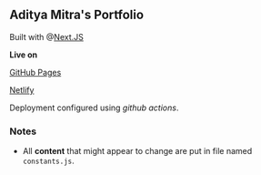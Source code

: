 ## Aditya Mitra's Portfolio

Built with @[Next.JS](https://nextjs.org/)

**Live on**

[GitHub Pages](https://aditya-mitra.github.io/)

[Netlify](https://aditya-mitra.netlify.app/)

Deployment configured using _github actions_.

### Notes

-   All **content** that might appear to change are put in file named `constants.js`.
